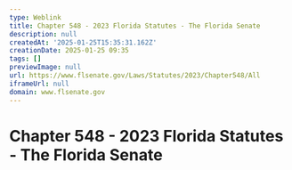 ```yaml
---
type: Weblink
title: Chapter 548 - 2023 Florida Statutes - The Florida Senate
description: null
createdAt: '2025-01-25T15:35:31.162Z'
creationDate: 2025-01-25 09:35
tags: []
previewImage: null
url: https://www.flsenate.gov/Laws/Statutes/2023/Chapter548/All
iframeUrl: null
domain: www.flsenate.gov
---
```


# Chapter 548 - 2023 Florida Statutes - The Florida Senate


